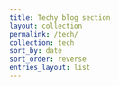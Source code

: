 ```yaml
---
title: Techy blog section
layout: collection
permalink: /tech/
collection: tech
sort_by: date
sort_order: reverse
entries_layout: list
---
```



